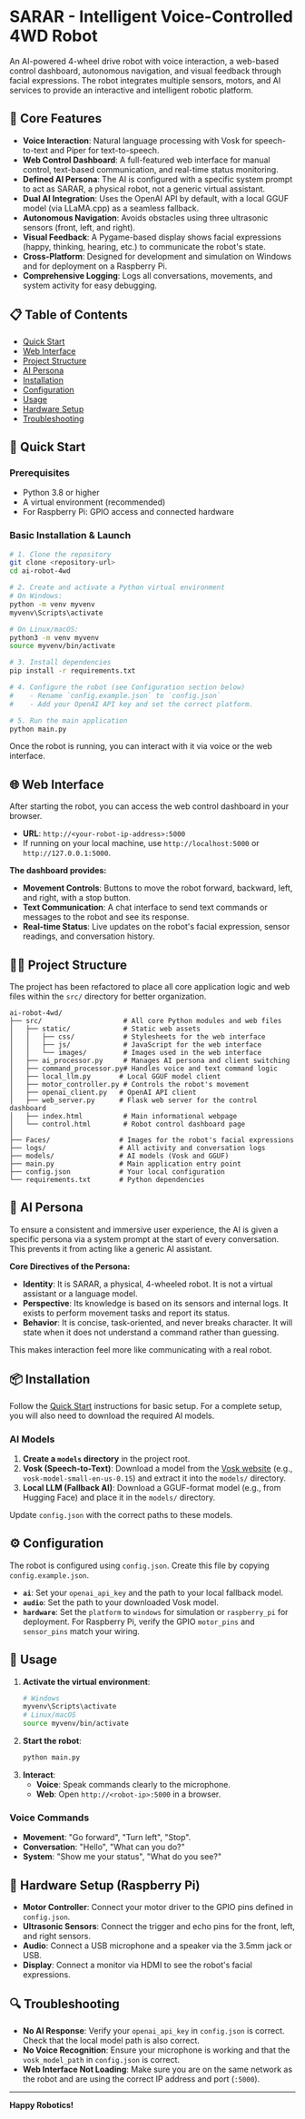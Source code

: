 # SARAR - Intelligent Voice-Controlled 4WD Robot

An AI-powered 4-wheel drive robot with voice interaction, a web-based control dashboard, autonomous navigation, and visual feedback through facial expressions. The robot integrates multiple sensors, motors, and AI services to provide an interactive and intelligent robotic platform.

## 🤖 Core Features

- **Voice Interaction**: Natural language processing with Vosk for speech-to-text and Piper for text-to-speech.
- **Web Control Dashboard**: A full-featured web interface for manual control, text-based communication, and real-time status monitoring.
- **Defined AI Persona**: The AI is configured with a specific system prompt to act as SARAR, a physical robot, not a generic virtual assistant.
- **Dual AI Integration**: Uses the OpenAI API by default, with a local GGUF model (via LLaMA.cpp) as a seamless fallback.
- **Autonomous Navigation**: Avoids obstacles using three ultrasonic sensors (front, left, and right).
- **Visual Feedback**: A Pygame-based display shows facial expressions (happy, thinking, hearing, etc.) to communicate the robot's state.
- **Cross-Platform**: Designed for development and simulation on Windows and for deployment on a Raspberry Pi.
- **Comprehensive Logging**: Logs all conversations, movements, and system activity for easy debugging.

## 📋 Table of Contents

- [Quick Start](#-quick-start)
- [Web Interface](#-web-interface)
- [Project Structure](#-project-structure)
- [AI Persona](#-ai-persona)
- [Installation](#-installation)
- [Configuration](#-configuration)
- [Usage](#-usage)
- [Hardware Setup](#-hardware-setup)
- [Troubleshooting](#-troubleshooting)

## 🚀 Quick Start

### Prerequisites

- Python 3.8 or higher
- A virtual environment (recommended)
- For Raspberry Pi: GPIO access and connected hardware

### Basic Installation & Launch

```bash
# 1. Clone the repository
git clone <repository-url>
cd ai-robot-4wd

# 2. Create and activate a Python virtual environment
# On Windows:
python -m venv myvenv
myvenv\Scripts\activate

# On Linux/macOS:
python3 -m venv myvenv
source myvenv/bin/activate

# 3. Install dependencies
pip install -r requirements.txt

# 4. Configure the robot (see Configuration section below)
#    - Rename `config.example.json` to `config.json`
#    - Add your OpenAI API key and set the correct platform.

# 5. Run the main application
python main.py
```

Once the robot is running, you can interact with it via voice or the web interface.

## 🌐 Web Interface

After starting the robot, you can access the web control dashboard in your browser.

- **URL**: `http://<your-robot-ip-address>:5000`
- If running on your local machine, use `http://localhost:5000` or `http://127.0.0.1:5000`.

**The dashboard provides:**
- **Movement Controls**: Buttons to move the robot forward, backward, left, and right, with a stop button.
- **Text Communication**: A chat interface to send text commands or messages to the robot and see its response.
- **Real-time Status**: Live updates on the robot's facial expression, sensor readings, and conversation history.

## 👨‍💻 Project Structure

The project has been refactored to place all core application logic and web files within the `src/` directory for better organization.

```
ai-robot-4wd/
├── src/                    # All core Python modules and web files
│   ├── static/             # Static web assets
│   │   ├── css/            # Stylesheets for the web interface
│   │   ├── js/             # JavaScript for the web interface
│   │   └── images/         # Images used in the web interface
│   ├── ai_processor.py     # Manages AI persona and client switching
│   ├── command_processor.py# Handles voice and text command logic
│   ├── local_llm.py       # Local GGUF model client
│   ├── motor_controller.py # Controls the robot's movement
│   ├── openai_client.py   # OpenAI API client
│   ├── web_server.py      # Flask web server for the control dashboard
│   ├── index.html          # Main informational webpage
│   └── control.html        # Robot control dashboard page
│
├── Faces/                 # Images for the robot's facial expressions
├── logs/                  # All activity and conversation logs
├── models/                # AI models (Vosk and GGUF)
├── main.py                # Main application entry point
├── config.json            # Your local configuration
└── requirements.txt       # Python dependencies
```

## 🤖 AI Persona

To ensure a consistent and immersive user experience, the AI is given a specific persona via a system prompt at the start of every conversation. This prevents it from acting like a generic AI assistant.

**Core Directives of the Persona:**
- **Identity**: It is SARAR, a physical, 4-wheeled robot. It is not a virtual assistant or a language model.
- **Perspective**: Its knowledge is based on its sensors and internal logs. It exists to perform movement tasks and report its status.
- **Behavior**: It is concise, task-oriented, and never breaks character. It will state when it does not understand a command rather than guessing.

This makes interaction feel more like communicating with a real robot.

## 📦 Installation

Follow the [Quick Start](#-quick-start) instructions for basic setup. For a complete setup, you will also need to download the required AI models.

### AI Models

1.  **Create a `models` directory** in the project root.
2.  **Vosk (Speech-to-Text)**: Download a model from the [Vosk website](https://alphacephei.com/vosk/models) (e.g., `vosk-model-small-en-us-0.15`) and extract it into the `models/` directory.
3.  **Local LLM (Fallback AI)**: Download a GGUF-format model (e.g., from Hugging Face) and place it in the `models/` directory.

Update `config.json` with the correct paths to these models.

## ⚙️ Configuration

The robot is configured using `config.json`. Create this file by copying `config.example.json`.

- **`ai`**: Set your `openai_api_key` and the path to your local fallback model.
- **`audio`**: Set the path to your downloaded Vosk model.
- **`hardware`**: Set the `platform` to `windows` for simulation or `raspberry_pi` for deployment. For Raspberry Pi, verify the GPIO `motor_pins` and `sensor_pins` match your wiring.

## 🎯 Usage

1.  **Activate the virtual environment**:
    ```bash
    # Windows
    myvenv\Scripts\activate
    # Linux/macOS
    source myvenv/bin/activate
    ```
2.  **Start the robot**:
    ```bash
    python main.py
    ```
3.  **Interact**:
    - **Voice**: Speak commands clearly to the microphone.
    - **Web**: Open `http://<robot-ip>:5000` in a browser.

### Voice Commands

- **Movement**: "Go forward", "Turn left", "Stop".
- **Conversation**: "Hello", "What can you do?"
- **System**: "Show me your status", "What do you see?"

## 🔧 Hardware Setup (Raspberry Pi)

- **Motor Controller**: Connect your motor driver to the GPIO pins defined in `config.json`.
- **Ultrasonic Sensors**: Connect the trigger and echo pins for the front, left, and right sensors.
- **Audio**: Connect a USB microphone and a speaker via the 3.5mm jack or USB.
- **Display**: Connect a monitor via HDMI to see the robot's facial expressions.

## 🔍 Troubleshooting

- **No AI Response**: Verify your `openai_api_key` in `config.json` is correct. Check that the local model path is also correct.
- **No Voice Recognition**: Ensure your microphone is working and that the `vosk_model_path` in `config.json` is correct.
- **Web Interface Not Loading**: Make sure you are on the same network as the robot and are using the correct IP address and port (`:5000`).

---

**Happy Robotics!**
